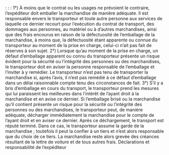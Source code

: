 :
:
:
1°) À moins que le contrat ou les usages ne prévoient le contraire, l’expéditeur doit emballer la marchandise de
manière adéquate. Il est responsable envers le transporteur et toute autre personne aux services de laquelle ce
dernier recourt pour l’exécution du contrat de transport, des dommages aux personnes, au matériel ou à d’autres
marchandises, ainsi que des frais encourus en raison de la défectuosité de l’emballage de la marchandise, à moins
que, la défectuosité étant apparente ou connue du transporteur au moment de la prise en charge, celui-ci n’ait pas
fait de réserves à son sujet.
2°) Lorsque qu’au moment de la prise en charge, un défaut d’emballage apparent ou connu du transporteur
présente un risque évident pour la sécurité ou l’intégrité des personnes ou des marchandises, le transporteur doit
en aviser la personne responsable de l’emballage et l’inviter à y remédier. Le transporteur n’est pas tenu de
transporter la marchandise si, après l’avis, il n’est pas remédié à ce défaut d’emballage dans un délai raisonnable
compte tenu des circonstances de fait.
3°) S’il y a bris d’emballage en cours du transport, le transporteur prend les mesures qui lui paraissent les
meilleures dans l’intérêt de l’ayant droit à la marchandise et en avise ce dernier. Si l’emballage brisé ou la
marchandise qu’il contient présente un risque pour la sécurité ou l’intégrité des personnes ou des marchandises, le
transporteur peut, de manière adéquate, décharger immédiatement la marchandise pour le compte de l’ayant droit
et en aviser ce dernier. Après ce déchargement, le transport est réputé terminé. Dans ce cas, le transporteur
assume la garde de la marchandise ; toutefois il peut la confier à un tiers et n’est alors responsable que du choix
de ce tiers. La marchandise reste alors grevée des créances résultant de la lettre de voiture et de tous autres frais.
Déclarations et responsabilité de l’expéditeur